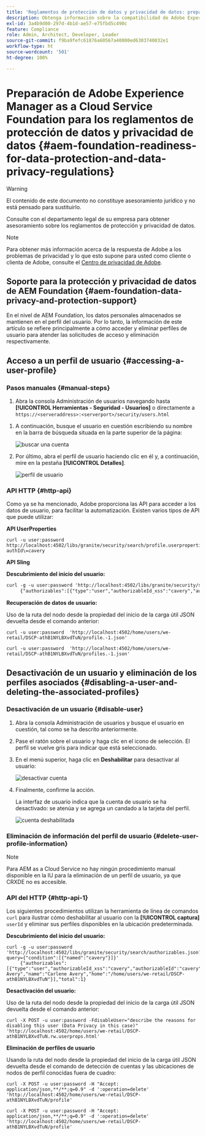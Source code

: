 ```yaml
---
title: 'Reglamentos de protección de datos y privacidad de datos: preparación de Adobe Experience Manager as a Cloud Service Foundation'
description: Obtenga información sobre la compatibilidad de Adobe Experience Manager as a Cloud Service Foundation con las distintas normas de protección de datos y privacidad de datos. Este artículo incluye el Reglamento general de protección de datos (RGPD) de la UE, la Ley de privacidad del consumidor de California y cómo cumplirlos al implementar un nuevo proyecto de AEM as a Cloud Service.
exl-id: 3a4b9d00-297d-4b1d-ae57-e75fbd5c490c
feature: Compliance
role: Admin, Architect, Developer, Leader
source-git-commit: f9ba9fefc61876a60567a40000ed6303740032e1
workflow-type: ht
source-wordcount: '501'
ht-degree: 100%

---
```


# Preparación de Adobe Experience Manager as a Cloud Service Foundation para los reglamentos de protección de datos y privacidad de datos {#aem-foundation-readiness-for-data-protection-and-data-privacy-regulations}

>[!WARNING]
>
>El contenido de este documento no constituye asesoramiento jurídico y no está pensado para sustituirlo.
>
>Consulte con el departamento legal de su empresa para obtener asesoramiento sobre los reglamentos de protección y privacidad de datos.

>[!NOTE]
>
>Para obtener más información acerca de la respuesta de Adobe a los problemas de privacidad y lo que esto supone para usted como cliente o clienta de Adobe, consulte el [Centro de privacidad de Adobe](https://www.adobe.com/es/privacy.html).

## Soporte para la protección y privacidad de datos de AEM Foundation {#aem-foundation-data-privacy-and-protection-support}

En el nivel de AEM Foundation, los datos personales almacenados se mantienen en el perfil del usuario. Por lo tanto, la información de este artículo se refiere principalmente a cómo acceder y eliminar perfiles de usuario para atender las solicitudes de acceso y eliminación respectivamente.

## Acceso a un perfil de usuario {#accessing-a-user-profile}

### Pasos manuales {#manual-steps}

1. Abra la consola Administración de usuarios navegando hasta **[!UICONTROL Herramientas - Seguridad - Usuarios]** o directamente a `https://<serveraddress>:<serverport>/security/users.html`

<!--
   ![useradmin2](assets/useradmin2.png)
-->

1. A continuación, busque el usuario en cuestión escribiendo su nombre en la barra de búsqueda situada en la parte superior de la página:

   ![buscar una cuenta](assets/dpp-foundation-01.png)

1. Por último, abra el perfil de usuario haciendo clic en él y, a continuación, mire en la pestaña **[!UICONTROL Detalles]**.

   ![perfil de usuario](assets/dpp-foundation-02.png)

### API HTTP {#http-api}

Como ya se ha mencionado, Adobe proporciona las API para acceder a los datos de usuario, para facilitar la automatización. Existen varios tipos de API que puede utilizar:

**API UserProperties**

```shell
curl -u user:password http://localhost:4502/libs/granite/security/search/profile.userproperties.json\?authId\=cavery
```

**API Sling**

**Descubrimiento del inicio del usuario:**

```xml
curl -g -u user:password 'http://localhost:4502/libs/granite/security/search/authorizables.json?query={"condition":[{"named":"cavery"}]}'
     {"authorizables":[{"type":"user","authorizableId_xss":"cavery","authorizableId":"cavery","name_xss":"Carlene Avery","name":"Carlene Avery","home":"/home/users/we-retail/DSCP-athB1NYLBXvdTuN"}],"total":1}
```

**Recuperación de datos de usuario:**

Uso de la ruta del nodo desde la propiedad del inicio de la carga útil JSON devuelta desde el comando anterior:

```shell
curl -u user:password  'http://localhost:4502/home/users/we-retail/DSCP-athB1NYLBXvdTuN/profile.-1.json'
```

```shell
curl -u user:password  'http://localhost:4502/home/users/we-retail/DSCP-athB1NYLBXvdTuN/profiles.-1.json'
```

## Desactivación de un usuario y eliminación de los perfiles asociados {#disabling-a-user-and-deleting-the-associated-profiles}

### Desactivación de un usuario {#disable-user}

1. Abra la consola Administración de usuarios y busque el usuario en cuestión, tal como se ha descrito anteriormente.
2. Pase el ratón sobre el usuario y haga clic en el icono de selección. El perfil se vuelve gris para indicar que está seleccionado.

3. En el menú superior, haga clic en **Deshabilitar** para desactivar al usuario:

   ![desactivar cuenta](assets/dpp-foundation-03.png)

4. Finalmente, confirme la acción.

   La interfaz de usuario indica que la cuenta de usuario se ha desactivado: se atenúa y se agrega un candado a la tarjeta del perfil.

   ![cuenta deshabilitada](assets/dpp-foundation-04.png)

### Eliminación de información del perfil de usuario {#delete-user-profile-information}

>[!NOTE]
>
>Para AEM as a Cloud Service no hay ningún procedimiento manual disponible en la IU para la eliminación de un perfil de usuario, ya que CRXDE no es accesible.

### API del HTTP {#http-api-1}

Los siguientes procedimientos utilizan la herramienta de línea de comandos `curl` para ilustrar cómo deshabilitar al usuario con la **[!UICONTROL captura]** `userId` y eliminar sus perfiles disponibles en la ubicación predeterminada.

**Descubrimiento del inicio del usuario:**

```shell
curl -g -u user:password 'http://localhost:4502/libs/granite/security/search/authorizables.json?query={"condition":[{"named":"cavery"}]}'
     {"authorizables":[{"type":"user","authorizableId_xss":"cavery","authorizableId":"cavery","name_xss":"Carlene Avery","name":"Carlene Avery","home":"/home/users/we-retail/DSCP-athB1NYLBXvdTuN"}],"total":1}
```

**Desactivación del usuario:**

Uso de la ruta del nodo desde la propiedad del inicio de la carga útil JSON devuelta desde el comando anterior:

```shell
curl -X POST -u user:password -FdisableUser="describe the reasons for disabling this user (Data Privacy in this case)" 'http://localhost:4502/home/users/we-retail/DSCP-athB1NYLBXvdTuN.rw.userprops.html'
```

**Eliminación de perfiles de usuario**

Usando la ruta del nodo desde la propiedad del inicio de la carga útil JSON devuelta desde el comando de detección de cuentas y las ubicaciones de nodos de perfil conocidas fuera de cuadro:

```shell
curl -X POST -u user:password -H "Accept: application/json,**/**;q=0.9" -d ':operation=delete' 'http://localhost:4502/home/users/we-retail/DSCP-athB1NYLBXvdTuN/profile'
```

```shell
curl -X POST -u user:password -H "Accept: application/json,**/**;q=0.9" -d ':operation=delete' 'http://localhost:4502/home/users/we-retail/DSCP-athB1NYLBXvdTuN/profile'
```
